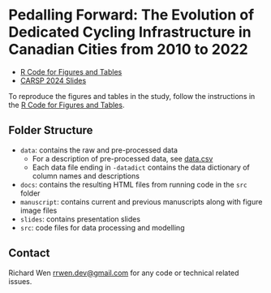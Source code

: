 # Pedalling Forward: The Evolution of Dedicated Cycling Infrastructure in Canadian Cities from 2010 to 2022

* [R Code for Figures and Tables](https://rrwen.github.io/recovr-infracycle/)
* [CARSP 2024 Slides](https://github.com/rrwen/recovr-infracycle/blob/main/slides/wen-etal-2024-carsp-infracycle.pptx)

To reproduce the figures and tables in the study, follow the instructions in the [R Code for Figures and Tables](https://rrwen.github.io/recovr-infracycle/).

## Folder Structure

* `data`: contains the raw and pre-processed data
	* For a description of pre-processed data, see [data.csv](data/data.csv)
	* Each data file ending in `-datadict` contains the data dictionary of column names and descriptions
* `docs`: contains the resulting HTML files from running code in the `src` folder
* `manuscript`: contains current and previous manuscripts along with figure image files
* `slides`: contains presentation slides
* `src`: code files for data processing and modelling

## Contact

Richard Wen <rrwen.dev@gmail.com> for any code or technical related issues.
